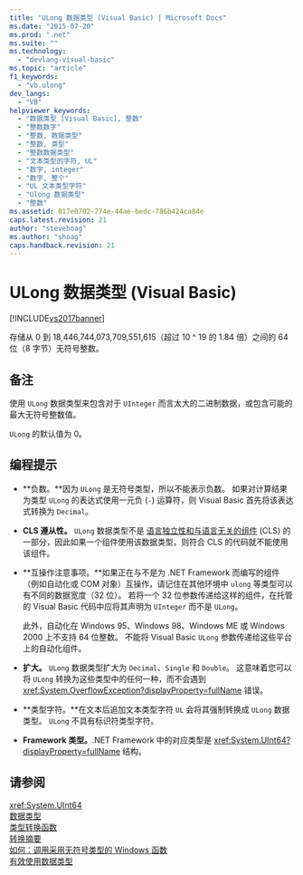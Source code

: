 ```yaml
---
title: "ULong 数据类型 (Visual Basic) | Microsoft Docs"
ms.date: "2015-07-20"
ms.prod: ".net"
ms.suite: ""
ms.technology: 
  - "devlang-visual-basic"
ms.topic: "article"
f1_keywords: 
  - "vb.ulong"
dev_langs: 
  - "VB"
helpviewer_keywords: 
  - "数据类型 [Visual Basic], 整数"
  - "整数数字"
  - "整数, 数据类型"
  - "整数, 类型"
  - "整数数据类型"
  - "文本类型的字符, UL"
  - "数字, integer"
  - "数字, 整个"
  - "UL 文本类型字符"
  - "Ulong 数据类型"
  - "整数"
ms.assetid: 017e0702-774e-44ae-bedc-786b424ca84e
caps.latest.revision: 21
author: "stevehoag"
ms.author: "shoag"
caps.handback.revision: 21
---
```

# ULong 数据类型 (Visual Basic)
[!INCLUDE[vs2017banner](../../../visual-basic/includes/vs2017banner.md)]

存储从 0 到 18,446,744,073,709,551,615（超过 10 ^ 19 的 1.84 倍）之间的 64 位（8 字节）无符号整数。  
  
## 备注  
 使用 `ULong` 数据类型来包含对于 `UInteger` 而言太大的二进制数据，或包含可能的最大无符号整数值。  
  
 `ULong` 的默认值为 0。  
  
## 编程提示  
  
-   **负数。**因为 `ULong` 是无符号类型，所以不能表示负数。  如果对计算结果为类型 `ULong` 的表达式使用一元负 \(`-`\) 运算符，则 Visual Basic 首先将该表达式转换为 `Decimal`。  
  
-   **CLS 遵从性。** `ULong` 数据类型不是 [语言独立性和与语言无关的组件](../Topic/Language%20Independence%20and%20Language-Independent%20Components.md) \(CLS\) 的一部分，因此如果一个组件使用该数据类型，则符合 CLS 的代码就不能使用该组件。  
  
-   **互操作注意事项。**如果正在与不是为 .NET Framework 而编写的组件（例如自动化或 COM 对象）互操作，请记住在其他环境中 `ulong` 等类型可以有不同的数据宽度（32 位）。  若将一个 32 位参数传递给这样的组件，在托管的 Visual Basic 代码中应将其声明为 `UInteger` 而不是 `ULong`。  
  
     此外，自动化在 Windows 95、Windows 98、Windows ME 或 Windows 2000 上不支持 64 位整数。  不能将 Visual Basic `ULong` 参数传递给这些平台上的自动化组件。  
  
-   **扩大。** `ULong` 数据类型扩大为 `Decimal`、`Single` 和 `Double`。  这意味着您可以将 `ULong` 转换为这些类型中的任何一种，而不会遇到 <xref:System.OverflowException?displayProperty=fullName> 错误。  
  
-   **类型字符。**在文本后追加文本类型字符 `UL` 会将其强制转换成 `ULong` 数据类型。  `ULong` 不具有标识符类型字符。  
  
-   **Framework 类型。**.NET Framework 中的对应类型是 <xref:System.UInt64?displayProperty=fullName> 结构。  
  
## 请参阅  
 <xref:System.UInt64>   
 [数据类型](../../../visual-basic/language-reference/data-types/data-type-summary.md)   
 [类型转换函数](../../../visual-basic/language-reference/functions/type-conversion-functions.md)   
 [转换摘要](../../../visual-basic/language-reference/keywords/conversion-summary.md)   
 [如何：调用采用无符号类型的 Windows 函数](../../../visual-basic/programming-guide/com-interop/how-to-call-a-windows-function-that-takes-unsigned-types.md)   
 [有效使用数据类型](../../../visual-basic/programming-guide/language-features/data-types/efficient-use-of-data-types.md)